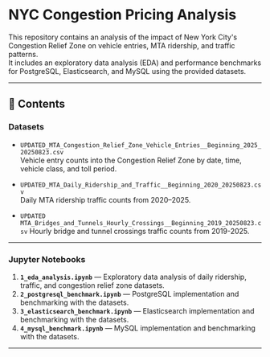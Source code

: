 # NYC Congestion Pricing Analysis

This repository contains an analysis of the impact of New York City's Congestion Relief Zone on vehicle entries, MTA ridership, and traffic patterns.  
It includes an exploratory data analysis (EDA) and performance benchmarks for PostgreSQL, Elasticsearch, and MySQL using the provided datasets.

---

## 📂 Contents

### **Datasets**
- `UPDATED_MTA_Congestion_Relief_Zone_Vehicle_Entries__Beginning_2025_20250823.csv`  
  Vehicle entry counts into the Congestion Relief Zone by date, time, vehicle class, and toll period.

- `UPDATED_MTA_Daily_Ridership_and_Traffic__Beginning_2020_20250823.csv`  
  Daily MTA ridership traffic counts from 2020–2025.

- `UPDATED MTA_Bridges_and_Tunnels_Hourly_Crossings__Beginning_2019_20250823.csv`
  Hourly bridge and tunnel crossings traffic counts from 2019-2025.

---

### **Jupyter Notebooks**
1. **`1_eda_analysis.ipynb`** — Exploratory data analysis of daily ridership, traffic, and congestion relief zone datasets.
2. **`2_postgresql_benchmark.ipynb`** — PostgreSQL implementation and benchmarking with the datasets.
3. **`3_elasticsearch_benchmark.ipynb`** — Elasticsearch implementation and benchmarking with the datasets.
4. **`4_mysql_benchmark.ipynb`** — MySQL implementation and benchmarking with the datasets.

---
